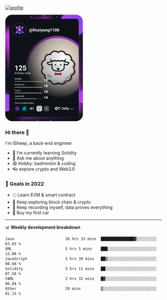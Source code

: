 [![profile](http://img.codelin.xyz/hello-im-isheep.svg)](https://www.calligrapher.ai/)

<a href="https://app.daily.dev/linziyang1106"><img src="/devcard.png" width="250" alt="ISheep's Dev Card"/></a>

### Hi there 🐏

I'm ISheep, a back-end engineer

- 🔭 I’m currently learning Solidity
- 💬 Ask me about anything
- 😄 Hobby: badminton & coding
- 👓 explore crypto and Web3.0

### 🚀 Goals in 2022
+ 🌕 Learn EVM & smart contract
+ 🤔 Keep exploring block chain & crypto
+ 🐏 Keep recording myself, data proves everything
+ 🚗 Buy my first car

-------

📊 **Weekly development breakdown**
<!--START_SECTION:waka-->

```text
Java                       26 hrs 33 mins  ███████████████▓░░░░░░░░░   63.03 %
XML                        5 hrs 5 mins    ███░░░░░░░░░░░░░░░░░░░░░░   12.08 %
JavaScript                 3 hrs 39 mins   ██▒░░░░░░░░░░░░░░░░░░░░░░   08.68 %
Solidity                   3 hrs 11 mins   ██░░░░░░░░░░░░░░░░░░░░░░░   07.58 %
YAML                       2 hrs 32 mins   █▓░░░░░░░░░░░░░░░░░░░░░░░   06.04 %
Other                      29 mins         ▒░░░░░░░░░░░░░░░░░░░░░░░░   01.15 %
```

<!--END_SECTION:waka-->

